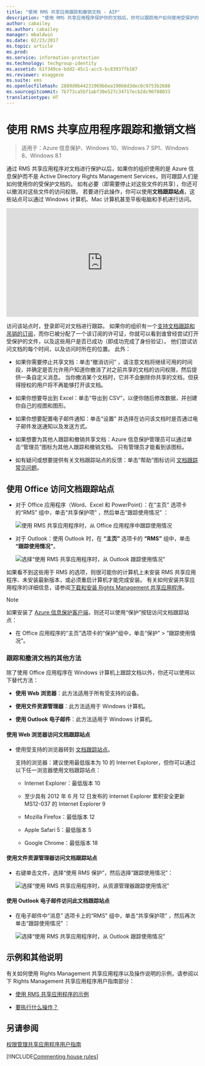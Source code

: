 ```yaml
---
title: "使用 RMS 共享应用跟踪和撤销文档 - AIP"
description: "使用 RMS 共享应用程序保护你的文档后，你可以跟踪用户如何使用受保护的文档。 如有必要（即需要停止对这些文件的共享），你还可以撤消对这些文件的访问权限。"
author: cabailey
ms.author: cabailey
manager: mbaldwin
ms.date: 02/23/2017
ms.topic: article
ms.prod: 
ms.service: information-protection
ms.technology: techgroup-identity
ms.assetid: 61f349ce-bdd2-45c1-acc5-bc83937fb187
ms.reviewer: esaggese
ms.suite: ems
ms.openlocfilehash: 2889d0b44231969b6ea190b8d3dec0c9753b2688
ms.sourcegitcommit: 7b773ca5bf1abf30e527c34717ecb2dc96f88033
translationtype: HT
---
```

# <a name="track-and-revoke-your-documents-when-you-use-the-rms-sharing-application"></a>使用 RMS 共享应用程序跟踪和撤销文档

>适用于：Azure 信息保护、Windows 10、Windows 7 SP1、Windows 8、Windows 8.1

通过 RMS 共享应用程序对文档进行保护以后，如果你的组织使用的是 Azure 信息保护而不是 Active Directory Rights Management Services，则可跟踪人们是如何使用你的受保护文档的。 如有必要（即需要停止对这些文件的共享），你还可以撤消对这些文件的访问权限。 若要进行此操作，你可以使用**文档跟踪站点**，这些站点可以通过 Windows 计算机、Mac 计算机甚至平板电脑和手机进行访问。

<div style="padding-top: 56.25%; position: relative; width: 100%;">
<iframe style="position: absolute;top: 0;left: 0;right: 0;bottom: 0;" width="100%" height="100%" src="https://channel9.msdn.com/Series/Information-Protection/Azure-RMS-Document-Tracking-and-Revocation/player" frameborder="0" allowfullscreen></iframe>
</div>

访问该站点时，登录即可对文档进行跟踪。 如果你的组织有一个[支持文档跟踪和吊销的订阅](https://www.microsoft.com/cloud-platform/azure-information-protection-features)，而你已被分配了一个该订阅的许可证，你就可以看到谁曾经尝试打开受保护的文件，以及这些用户是否已成功（即成功完成了身份验证）。 他们尝试访问文档的每个时间，以及访问时所在的位置。 此外：

-   如果你需要停止共享文档：单击“撤消访问” ，请注意文档将继续可用的时间段，并确定是否允许用户知道你撤消了对之前共享的文档的访问权限，然后提供一条自定义消息。 当你撤消某个文档时，它并不会删除你共享的文档，但获得授权的用户将不再能够打开该文档。

-   如果你想要导出到 Excel：单击“导出到 CSV”，以便你随后修改数据，并创建你自己的视图和图形。

-   如果你想要配置电子邮件通知：单击“设置”  并选择在访问该文档时是否通过电子邮件发送通知以及发送方式。

- 如果想要为其他人跟踪和撤销共享文档：Azure 信息保护管理员可以通过单击“管理员”图标为其他人跟踪和撤销文档。 只有管理员才能看到该图标。

-   如有疑问或想要提供有关文档跟踪站点的反馈：单击“帮助”图标访问 [文档跟踪常见问题](http://go.microsoft.com/fwlink/?LinkId=523977)。

## <a name="using-office-to-access-the-document-tracking-site"></a>使用 Office 访问文档跟踪站点

-   对于 Office 应用程序（Word、Excel 和 PowerPoint）：在“主页”  选项卡的“RMS”  组中，单击“共享保护项” ，然后单击“跟踪使用情况” ：

    ![使用 RMS 共享应用程序时，从 Office 应用程序中跟踪使用情况 ](../media/ADRMS_MSRMSApp_OfficeToolbarTrackUsage.png)

-   对于 Outlook：使用 Outlook 时，在 **“主页”** 选项卡的  **“RMS”** 组中，单击 **“跟踪使用情况”**。

    ![选择“使用 RMS 共享应用程序时，从 Outlook 跟踪使用情况” ](../media/ADRMS_MSRMSApp_OutlookTrackUsage.png)

如果看不到这些用于 RMS 的选项，则很可能你的计算机上未安装 RMS 共享应用程序、未安装最新版本，或必须重启计算机才能完成安装。 有关如何安装共享应用程序的详细信息，请参阅[下载和安装 Rights Management 共享应用程序](install-sharing-app.md)。

> [!NOTE] 
> 如果安装了 [Azure 信息保护客户端](../rms-client/info-protect-client.md)，则还可以使用“保护”按钮访问文档跟踪站点： 
> 
> - 在 Office 应用程序的“主页”选项卡的“保护”组中，单击“保护” > “跟踪使用情况”。 

### <a name="other-ways-to-track-and-revoke-your-documents"></a>跟踪和撤消文档的其他方法
除了使用 Office 应用程序在 Windows 计算机上跟踪文档以外，你还可以使用以下替代方法：

-   **使用 Web 浏览器**：此方法适用于所有受支持的设备。

-   **使用文件资源管理器**：此方法适用于 Windows 计算机。

-   **使用 Outlook 电子邮件**：此方法适用于 Windows 计算机。

#### <a name="using-a-web-browser-to-access-the-doc-tracking-site"></a>使用 Web 浏览器访问文档跟踪站点

-   使用受支持的浏览器转到 [文档跟踪站点](http://go.microsoft.com/fwlink/?LinkId=529562)。

    支持的浏览器：建议使用最低版本为 10 的 Internet Explorer，但你可以通过以下任一浏览器使用文档跟踪站点：

    -   Internet Explorer：最低版本 10

    -   至少具有 2012 年 6 月 12 日发布的 Internet Explorer 累积安全更新 MS12-037 的 Internet Explorer 9

    -   Mozilla Firefox：最低版本 12

    -   Apple Safari 5：最低版本 5

    -   Google Chrome：最低版本 18

#### <a name="using-file-explorer-to-access-the-doc-tracking-site"></a>使用文件资源管理器访问文档跟踪站点

-   右键单击文件，选择“使用 RMS 保护”，然后选择“跟踪使用情况”：

    ![选择“使用 RMS 共享应用程序时，从资源管理器跟踪使用情况”](../media/ADRMS_MSRMSApp_ExplorerTrackUsage.png)

#### <a name="using-an-outlook-email-message-to-access-the-doc-tracking-site"></a>使用 Outlook 电子邮件访问此文档跟踪站点

-   在电子邮件中“消息”  选项卡上的“RMS”   组中，单击“共享保护项” ，然后再次单击“跟踪使用情况” ：

    ![选择“使用 RMS 共享应用程序时，从 Outlook 跟踪使用情况”](../media/ADRMS_MSRMSApp_OutlookMessageTrackUsage.png)

## <a name="examples-and-other-instructions"></a>示例和其他说明
有关如何使用 Rights Management 共享应用程序以及操作说明的示例，请参阅以下 Rights Management 共享应用程序用户指南部分：

-   [使用 RMS 共享应用程序的示例](sharing-app-user-guide.md#examples-for-using-the-rms-sharing-application)

-   [要执行什么操作？](sharing-app-user-guide.md#what-do-you-want-to-do)

## <a name="see-also"></a>另请参阅
[权限管理共享应用程序用户指南](sharing-app-user-guide.md)

[!INCLUDE[Commenting house rules](../includes/houserules.md)]
